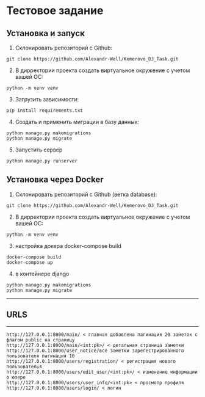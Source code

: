 # Тестовое задание


## Установка и запуск

1. Склонировать репозиторий с Github:

```
git clone https://github.com/Alexandr-Well/Kemerovo_DJ_Task.git
```

2. В дирректории проекта создать виртуальное окружение с учетом вашей ОС:

```
python -m venv venv
```

3. Загрузить зависимости:

```
pip install requirements.txt
```

4. Создать и применить миграции в базу данных:

```
python manage.py makemigrations
python manage.py migrate
```

5. Запустить сервер

```
python manage.py runserver
```

## Установка через Docker

1. Склонировать репозиторий с Github (ветка database):

```
git clone https://github.com/Alexandr-Well/Kemerovo_DJ_Task.git
```

2. В дирректории проекта создать виртуальное окружение с учетом вашей ОС:

```
python -m venv venv
```

3. настройка докера docker-compose build

```
docker-compose build
docker-compose up
```

4. в контейнере django 

```
python manage.py makemigrations
python manage.py migrate
```


***
## URLS
***

```
http://127.0.0.1:8000/main/ < главная добавлена пагинация 20 заметок c флагом public на страницу
http://127.0.0.1:8000/main/<int:pk>/ < детальная страница заметки
http://127.0.0.1:8000/user_notice/все заметки зарегестрированного пользователя пагинация 10
http://127.0.0.1:8000/users/registration/ < регистрация нового пользователья
http://127.0.0.1:8000/users/edit_user/<int:pk>/ < изменение информации о юзере
http://127.0.0.1:8000/users/user_info/<int:pk> < просмотр профиля
http://127.0.0.1:8000/users/login/ < логин
```
